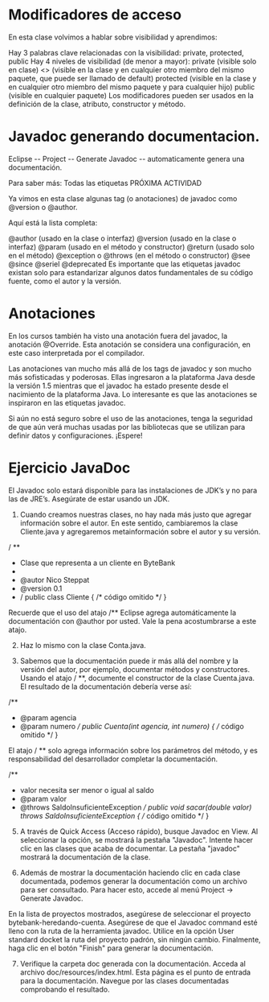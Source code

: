 # Modificadores de acceso

En esta clase volvimos a hablar sobre visibilidad y aprendimos:

Hay 3 palabras clave relacionadas con la visibilidad: private, protected, public
Hay 4 niveles de visibilidad (de menor a mayor):
private (visible solo en clase)
<<package private>> (visible en la clase y en cualquier otro miembro del mismo paquete, que puede ser llamado de default)
protected (visible en la clase y en cualquier otro miembro del mismo paquete y para cualquier hijo)
public (visible en cualquier paquete)
Los modificadores pueden ser usados en la definición de la clase, atributo, constructor y método.


# Javadoc  generando documentacion.
Eclipse -- Project -- Generate Javadoc -- automaticamente genera una documentación.

Para saber más: Todas las etiquetas
PRÓXIMA ACTIVIDAD

Ya vimos en esta clase algunas tag (o anotaciones) de javadoc como @version o @author.

Aquí está la lista completa:

@author (usado en la clase o interfaz)
@version (usado en la clase o interfaz)
@param (usado en el método y constructor)
@return (usado solo en el método)
@exception o @throws (en el método o constructor)
@see
@since
@seriel
@deprecated
Es importante que las etiquetas javadoc existan solo para estandarizar algunos datos fundamentales de su código fuente, como el autor y la versión.


# Anotaciones 
En los cursos también ha visto una anotación fuera del javadoc, la anotación @Override. Esta anotación se considera una configuración, en este caso interpretada por el compilador.

Las anotaciones van mucho más allá de los tags de javadoc y son mucho más sofisticadas y poderosas. Ellas ingresaron a la plataforma Java desde la versión 1.5 mientras que el javadoc ha estado presente desde el nacimiento de la plataforma Java. Lo interesante es que las anotaciones se inspiraron en las etiquetas javadoc.

Si aún no está seguro sobre el uso de las anotaciones, tenga la seguridad de que aún verá muchas usadas por las bibliotecas que se utilizan para definir datos y configuraciones. ¡Espere!

# Ejercicio JavaDoc 
El Javadoc solo estará disponible para las instalaciones de JDK’s y no para las de JRE’s. Asegúrate de estar usando un JDK.

1) Cuando creamos nuestras clases, no hay nada más justo que agregar información sobre el autor. En este sentido, cambiaremos la clase Cliente.java y agregaremos metainformación sobre el autor y su versión.

/ **
* Clase que representa a un cliente en ByteBank
*
* @autor Nico Steppat
* @version 0.1
* /
public class Cliente {
    /* código omitido */
}

Recuerde que el uso del atajo /** Eclipse agrega automáticamente la documentación con @author por usted. Vale la pena acostumbrarse a este atajo.

2) Haz lo mismo con la clase Conta.java.

3) Sabemos que la documentación puede ir más allá del nombre y la versión del autor, por ejemplo, documentar métodos y constructores. Usando el atajo / **, documente el constructor de la clase Cuenta.java. El resultado de la documentación debería verse así:


/**
* @param agencia
* @param numero
*/
public Cuenta(int agencia, int numero) {
    /* código omitido */
}

El atajo / ** solo agrega información sobre los parámetros del método, y es responsabilidad del desarrollador completar la documentación.

/**
* valor necesita ser menor o igual al saldo
* @param valor 
* @throws SaldoInsuficienteException
*/
public void sacar(double valor) throws SaldoInsuficienteException {
    /* código omitido */
}

5) A través de Quick Access (Acceso rápido), busque Javadoc en View. Al seleccionar la opción, se mostrará la pestaña "Javadoc". Intente hacer clic en las clases que acaba de documentar. La pestaña "javadoc" mostrará la documentación de la clase.

6) Además de mostrar la documentación haciendo clic en cada clase documentada, podemos generar la documentación como un archivo para ser consultado. Para hacer esto, accede al menú Project -> Generate Javadoc.

En la lista de proyectos mostrados, asegúrese de seleccionar el proyecto bytebank-heredando-cuenta. Asegúrese de que el Javadoc command esté lleno con la ruta de la herramienta javadoc. Utilice en la opción User standard docket la ruta del proyecto padrón, sin ningún cambio. Finalmente, haga clic en el botón "Finish" para generar la documentación.

7) Verifique la carpeta doc generada con la documentación. Acceda al archivo doc/resources/index.html. Esta página es el punto de entrada para la documentación. Navegue por las clases documentadas comprobando el resultado.